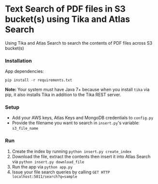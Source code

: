 # Text Search of PDF files in S3 bucket(s) using Tika and Atlas Search

Using Tika and Atlas Search to search the contents of PDF files across S3 bucket(s)


### Installation

App dependencies:
```python
pip install -r requirements.txt
```

**Note:** Your system must have Java 7+ because when you install `tika` via pip, it also installs Tika in addition to the Tika REST server. 

### Setup

- Add your AWS keys, Atlas Keys and MongoDB credentials to `config.py`
- Provide the filename you want to search in `insert.py`'s variable: `s3_file_name`

### Run
1. Create the index by running `python insert.py create_index`
2. Download the file, extract the contents then insert it into Atlas Search via `python insert.py download_file`
3. Run the app via `python app.py`
4. Issue your file search queries by calling `GET HTTP localhost:5011/search?q=sample`
